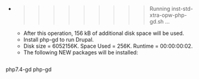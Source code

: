 * >>>>>>>>> Running inst-std-xtra-opw-php-gd.sh ...
  * After this operation, 156 kB of additional disk space will be used.
  * Install php-gd to run Drupal.
  * Disk size = 6052156K. Space Used = 256K. Runtime = 00:00:00:02.
  * The following NEW packages will be installed:
  ```bash
php7.4-gd php-gd
  ```

